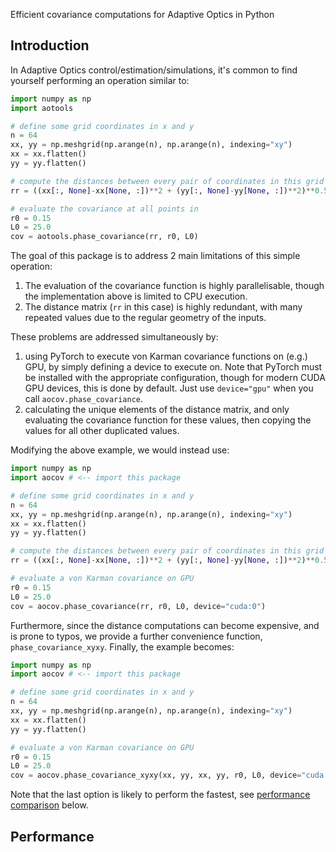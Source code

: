 Efficient covariance computations for Adaptive Optics in Python

## Introduction
In Adaptive Optics control/estimation/simulations, it's common to find yourself performing an operation similar to:
```python
import numpy as np
import aotools

# define some grid coordinates in x and y
n = 64
xx, yy = np.meshgrid(np.arange(n), np.arange(n), indexing="xy")
xx = xx.flatten()
yy = yy.flatten()

# compute the distances between every pair of coordinates in this grid
rr = ((xx[:, None]-xx[None, :])**2 + (yy[:, None]-yy[None, :])**2)**0.5

# evaluate the covariance at all points in 
r0 = 0.15
L0 = 25.0
cov = aotools.phase_covariance(rr, r0, L0)
```

The goal of this package is to address 2 main limitations of this simple operation:
 1) The evaluation of the covariance function is highly parallelisable, though the implementation above is limited to CPU execution.
 2) The distance matrix (`rr` in this case) is highly redundant, with many repeated values due to the regular geometry of the inputs.

These problems are addressed simultaneously by:
 1) using PyTorch to execute von Karman covariance functions on (e.g.) GPU, by simply defining a device to execute on. Note that PyTorch must be installed with the appropriate configuration, though for modern CUDA GPU devices, this is done by default. Just use `device="gpu"` when you call `aocov.phase_covariance`.
 2) calculating the unique elements of the distance matrix, and only evaluating the covariance function for these values, then copying the values for all other duplicated values.
 
Modifying the above example, we would instead use:
```python
import numpy as np
import aocov # <-- import this package

# define some grid coordinates in x and y
n = 64
xx, yy = np.meshgrid(np.arange(n), np.arange(n), indexing="xy")
xx = xx.flatten()
yy = yy.flatten()

# compute the distances between every pair of coordinates in this grid
rr = ((xx[:, None]-xx[None, :])**2 + (yy[:, None]-yy[None, :])**2)**0.5

# evaluate a von Karman covariance on GPU
r0 = 0.15
L0 = 25.0
cov = aocov.phase_covariance(rr, r0, L0, device="cuda:0")
```

Furthermore, since the distance computations can become expensive, and is prone to typos, we provide a further convenience function, `phase_covariance_xyxy`. Finally, the example becomes:
```python
import numpy as np
import aocov # <-- import this package

# define some grid coordinates in x and y
n = 64
xx, yy = np.meshgrid(np.arange(n), np.arange(n), indexing="xy")
xx = xx.flatten()
yy = yy.flatten()

# evaluate a von Karman covariance on GPU
r0 = 0.15
L0 = 25.0
cov = aocov.phase_covariance_xyxy(xx, yy, xx, yy, r0, L0, device="cuda:0")
```

Note that the last option is likely to perform the fastest, see [performance comparison](#performance) below.

## Performance
